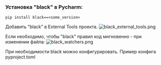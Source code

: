 ### Установка "black" в Pycharm:
```pip install black==<some_version>```

Добавить "black" в External Tools проекта. 
![black_external_tools.png](img%2Fblack_external_tools.png)

Если необходимо, чтобы "black" правил код мнгновенно - при изменении файла:
![black_watchers.png](img%2Fblack_watchers.png)

При необходимости black можно конфигурировать. Пример конфига pyproject.toml